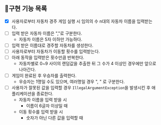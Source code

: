 ## 📝구현 기능 목록

- [X] 사용자로부터 자동차 경주 게임 실행 시 임의의 수 n대의 자동차 이름을 입력받는다.
- [ ] 입력 받은 자동차 이름은 ","로 구분한다.
    - 자동차 이름은 5자 이하만 가능하다.
- [ ] 입력 받은 이름대로 경주할 자동차를 생성한다.
- [ ] 사용자로부터 자동차가 이동할 횟수를 입력받는다.
- [ ] 아래 동작을 입력받은 횟수만큼 반복한다.
    - 자동차별로 0~9 사이의 랜덤값을 추출한 뒤 그 수가 4 이상인 경우에만 앞으로 나아간다.
- [ ] 게임이 완료된 후 우승자를 출력한다.
    - 우승자는 1명일 수도 있으며, 여러명일 경우 ", " 로 구분한다.
- [ ] 사용자가 잘못된 값을 입력할 경우 `IllegalArgumentException`을 발생시킨 후 애플리케이션을 종료한다.
    - 자동차 이름을 입력 받을 시
        - 이름이 6글자 이상일 때
    - 이동 횟수를 입력 받을 시
        - 숫자가 아닌 다른 값을 입력할 때